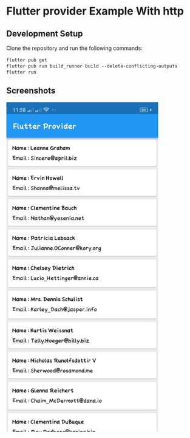 # Flutter provider Example With http

## Development Setup
Clone the repository and run the following commands:
```
flutter pub get
flutter pub run build_runner build --delete-conflicting-outputs
flutter run
```

## Screenshots

<img src="https://github.com/niloy000123/flutter_provider/blob/main/assets/screen.jpeg" width="400px" />
